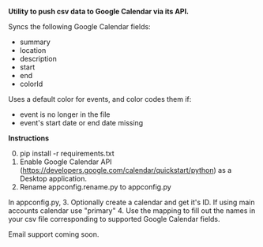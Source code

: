 **Utility to push csv data to Google Calendar via its API.**

Syncs the following Google Calendar fields:

* summary
* location
* description
* start
* end
* colorId

Uses a default color for events, and color codes them if:
* event is no longer in the file
* event's start date or end date missing


**Instructions**

0. pip install -r requirements.txt
1. Enable Google Calendar API (https://developers.google.com/calendar/quickstart/python) as a Desktop application.
2. Rename appconfig.rename.py to appconfig.py

In appconfig.py,
3. Optionally create a calendar and get it's ID. If using main accounts calendar use "primary"
4. Use the mapping to fill out the names in your csv file corresponding to supported Google Calendar fields.

Email support coming soon.